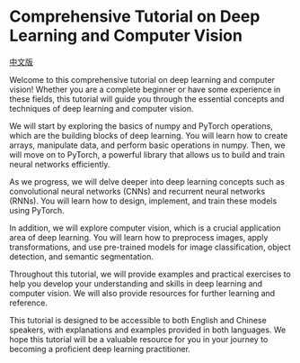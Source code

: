 # Comprehensive Tutorial on Deep Learning and Computer Vision

[中文版](Zh_README.md)

Welcome to this comprehensive tutorial on deep learning and computer vision! Whether you are a complete beginner or have some experience in these fields, this tutorial will guide you through the essential concepts and techniques of deep learning and computer vision.

We will start by exploring the basics of numpy and PyTorch operations, which are the building blocks of deep learning. You will learn how to create arrays, manipulate data, and perform basic operations in numpy. Then, we will move on to PyTorch, a powerful library that allows us to build and train neural networks efficiently.

As we progress, we will delve deeper into deep learning concepts such as convolutional neural networks (CNNs) and recurrent neural networks (RNNs). You will learn how to design, implement, and train these models using PyTorch.

In addition, we will explore computer vision, which is a crucial application area of deep learning. You will learn how to preprocess images, apply transformations, and use pre-trained models for image classification, object detection, and semantic segmentation.

Throughout this tutorial, we will provide examples and practical exercises to help you develop your understanding and skills in deep learning and computer vision. We will also provide resources for further learning and reference.

This tutorial is designed to be accessible to both English and Chinese speakers, with explanations and examples provided in both languages. We hope this tutorial will be a valuable resource for you in your journey to becoming a proficient deep learning practitioner.

